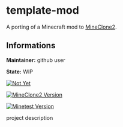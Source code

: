 # template-mod

A porting of a Minecraft mod to [MineClone2](https://content.minetest.net/packages/Wuzzy/mineclone2/).

## Informations

**Maintainer:** github user

**State:** WIP

[![Not Yet](https://img.shields.io/static/v1?label=ContentDB&message=Not%20Yet&color=ff2921)](https://github.com/mineclone2-mods/template-mod)

[![MineClone2 Version](https://img.shields.io/badge/MineClone2-master-green)](https://git.minetest.land/MineClone2/MineClone2)

[![Minetest Version](https://img.shields.io/badge/Minetest-5.4.1-green)](https://github.com/minetest/minetest/releases/tag/5.4.1)

project description
